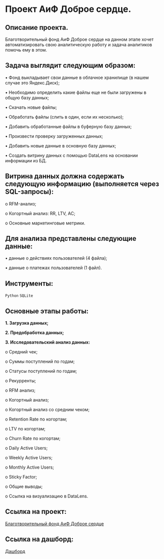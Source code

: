 # Проект АиФ Доброе сердце.

## Описание проекта.

Благотворительный фонд АиФ Доброе сердце на данном этапе хочет автоматизировать свою аналитическую работу и задача аналитиков помочь ему в этом.

## Задача выглядит следующим образом:

• Фонд выкладывает свои данные в облачное хранилище (в нашем случае это Яндекс.Диск);

• Необходимо определить какие файлы еще не были загружены в общую базу данных;

• Скачать новые файлы;

• Обработать файлы (слить в один, если их несколько);

• Добавить обработанные файлы в буферную базу данных;

• Произвести проверку загруженных данных;

• Добавить новые данные в основную базу данных;

• Создать витрину данных с помощью DataLens на основании информации из БД.

## Витрина данных должна содержать следующую информацию (выполняется через SQL-запросы):

o RFM-анализ;

o Когортный анализ: RR, LTV, AC;

o Основные маркетинговые метрики.

## Для анализа представлены следующие данные:

• данные о действиях пользователей (4 файла);

• данные о платежах пользователей (1 файл).

## Инструменты:

```Python``` ```SQLite```

## Основные этапы работы:

__1. Загрузка данных;__

__2. Предобработка данных;__

__3. Исследовательский анализ данных:__

o  Средний чек;

o  Суммы поступлений по годам;

o  Статусы поступлений по годам;

o  Рекурренты;

o  RFM анализ;

o  Когортный анализ;

o  Когортный анализ со средним чеком;

o  Retention Rate по когортам;

o  LTV по когортам;

o  Churn Rate по когортам;

o  Daily Active Users;

o  Weekly Active Users;

o  Monthly Active Users;

o  Sticky Factor;

o  Общие выводы;

o  Ссылка на визуализацию в DataLens.

## Ссылка на проект:

[Благотворительный фонд АиФ Доброе сердце](https://github.com/i13th/Charity_Foundation_AiF_Kind_Heart/blob/main/%D0%91%D0%BB%D0%B0%D0%B3%D0%BE%D1%82%D0%B2%D0%BE%D1%80%D0%B8%D1%82%D0%B5%D0%BB%D1%8C%D0%BD%D1%8B%D0%B9%20%D1%84%D0%BE%D0%BD%D0%B4%20%D0%90%D0%B8%D0%A4%20%D0%94%D0%BE%D0%B1%D1%80%D0%BE%D0%B5%20%D1%81%D0%B5%D1%80%D0%B4%D1%86%D0%B5.ipynb)

## Ссылка на дашборд:

[Дашборд](https://datalens.yandex/jwp7oxr2hrqk6)
